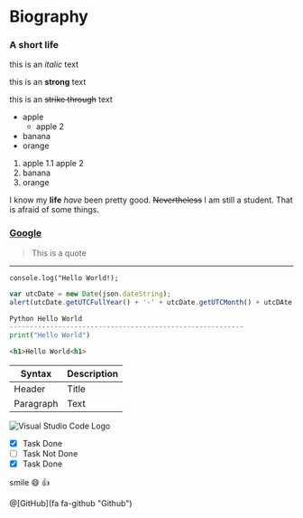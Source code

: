 # Biography

### A short life





<!-- Italic-->
this is an *italic* text

<!-- Strong -->
this is an **strong** text

<!-- Strike Through -->
this is an ~~strike through~~ text

<!-- Ul -->
* apple
	* apple 2
* banana
* orange

<!-- Ol -->
1. apple
   1.1 apple 2
2. banana
3. orange

<!-- Principal Paragraph-->
I know my **life** *have* been pretty good. ~~Nevertheless~~ I am still a student. That is afraid of some things.

<!-- Links -->
### [Google](https://www.google.com "Google")

<!-- Quotes -->
> This is a quote

<!-- hr -->
---

<!-- Code -->
`console.log("Hello World!);`

<!-- Code Blocks (Resalted with colors) -->
``` javascript
var utcDate = new Date(json.dateString);
alert(utcDate.getUTCFullYear() + '-' + utcDate.getUTCMonth() + utcDAte.getUTCDate());
```

``` python
Python Hello World
----------------------------------------------------------
print("Hello World")
```

``` html 
<h1>Hello World<h1>
```

<!-- Tables -->
| Syntax      | Description |
| ----------- | ----------- |
| Header      | Title       |
| Paragraph   | Text        |


<!-- Images -->
![Visual Studio Code Logo](https://upload.wikimedia.org/wikipedia/commons/thumb/9/9a/Visual_Studio_Code_1.35_icon.svg/2048px-Visual_Studio_Code_1.35_icon.svg.png "Visual Studio Code Logo")


<!-- To-do -->
* [X] Task Done
* [ ] Task Not Done
* [X] Task Done

<!-- Github Emojis -->
smile :smile: :+1:

<!-- Tag someone -->
@[GitHub](fa fa-github "Github")